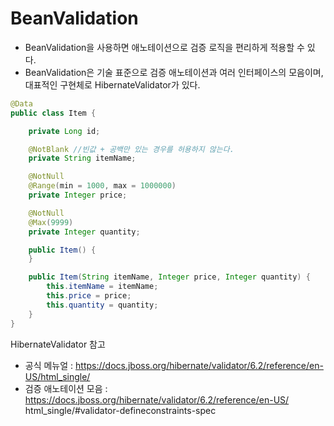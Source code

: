 # BeanValidation

- BeanValidation을 사용하면 애노테이션으로 검증 로직을 편리하게 적용할 수 있다.
- BeanValidation은 기술 표준으로 검증 애노테이션과 여러 인터페이스의 모음이며, 대표적인 구현체로 HibernateValidator가 있다.

```java
@Data
public class Item {

    private Long id;

    @NotBlank //빈값 + 공백만 있는 경우를 허용하지 않는다.
    private String itemName;

    @NotNull
    @Range(min = 1000, max = 1000000)
    private Integer price;

    @NotNull
    @Max(9999)
    private Integer quantity;

    public Item() {
    }

    public Item(String itemName, Integer price, Integer quantity) {
        this.itemName = itemName;
        this.price = price;
        this.quantity = quantity;
    }
}

```

HibernateValidator 참고
- 공식 메뉴얼 : https://docs.jboss.org/hibernate/validator/6.2/reference/en-US/html_single/
- 검증 애노테이션 모음 :  https://docs.jboss.org/hibernate/validator/6.2/reference/en-US/ html_single/#validator-defineconstraints-spec


